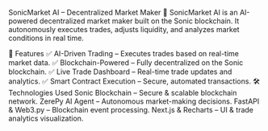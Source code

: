 SonicMarket AI – Decentralized Market Maker
🚀 SonicMarket AI is an AI-powered decentralized market maker built on the Sonic blockchain. It autonomously executes trades, adjusts liquidity, and analyzes market conditions in real time.

🔹 Features
✅ AI-Driven Trading – Executes trades based on real-time market data.
✅ Blockchain-Powered – Fully decentralized on the Sonic blockchain.
✅ Live Trade Dashboard – Real-time trade updates and analytics.
✅ Smart Contract Execution – Secure, automated transactions.
🛠 Technologies Used
Sonic Blockchain – Secure & scalable blockchain network.
ZerePy AI Agent – Autonomous market-making decisions.
FastAPI & Web3.py – Blockchain event processing.
Next.js & Recharts – UI & trade analytics visualization.

